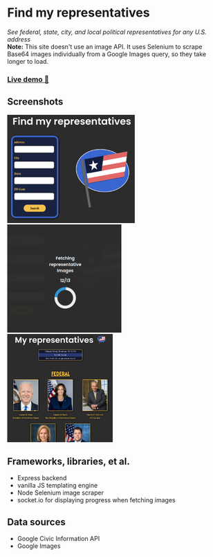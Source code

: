 # Find my representatives

*See federal, state, city, and local political representatives for any U.S. address*<br>
**Note:** This site doesn't use an image API. It uses Selenium to scrape Base64 images individually from a Google Images query, so they take longer to load.<br>

### [Live demo 🔗](https://jeffvalcher.com/reps)

## Screenshots

<img src='screenshots/ss_home.png' height='250px'>
<img src='screenshots/ss_sock.png' height='250px'>
<img src='screenshots/ss_results.png' height='250px'>

## Frameworks, libraries, et al.

- Express backend
- vanilla JS templating engine
- Node Selenium image scraper
- socket.io for displaying progress when fetching images

## Data sources

- Google Civic Information API
- Google Images
